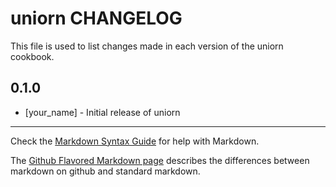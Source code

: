 uniorn CHANGELOG
================

This file is used to list changes made in each version of the uniorn cookbook.

0.1.0
-----
- [your_name] - Initial release of uniorn

- - -
Check the [Markdown Syntax Guide](http://daringfireball.net/projects/markdown/syntax) for help with Markdown.

The [Github Flavored Markdown page](http://github.github.com/github-flavored-markdown/) describes the differences between markdown on github and standard markdown.
